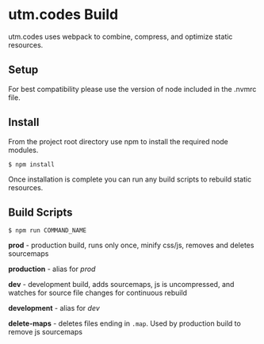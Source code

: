 # utm.codes Build

utm.codes uses webpack to combine, compress, and optimize static resources.

## Setup

For best compatibility please use the version of node included in the .nvmrc file.

## Install

From the project root directory use npm to install the required node modules.

```
$ npm install
```

Once installation is complete you can run any build scripts to rebuild static resources.

## Build Scripts

```
$ npm run COMMAND_NAME
```

**prod** - production build, runs only once, minify css/js, removes and deletes sourcemaps

**production** - alias for *prod*

**dev** - development build, adds sourcemaps, js is uncompressed, and watches for source file changes for continuous rebuild

**development** - alias for *dev*

**delete-maps** - deletes files ending in `.map`. Used by production build to remove js sourcemaps

